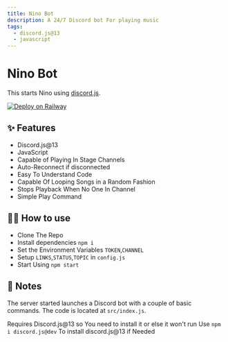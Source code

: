```yaml
---
title: Nino Bot
description: A 24/7 Discord bot For playing music
tags:
  - discord.js@13
  - javascript
---
```


# Nino Bot 

This starts Nino using [discord.js](https://discord.js.org/#/).

[![Deploy on Railway](https://railway.app/button.svg)](https://railway.app/new/template?template=https%3A%2F%2Fgithub.com%2FKillerpac%2FNino-A-Discord-24-7-Bot&envs=TOKEN%2CCHANNEL&TOKENDesc=Token+For+the+Bot+To+Run&CHANNELDesc=Channel+in+which+the+music+will+be+played%21%21)

## ✨ Features

- Discord.js@13
- JavaScript
- Capable of Playing In Stage Channels
- Auto-Reconnect if disconnected
- Easy To Understand Code
- Capable Of Looping Songs in a Random Fashion
- Stops Playback When No One In Channel
- Simple Play Command

## 💁‍♀️ How to use

- Clone The Repo
- Install dependencies `npm i`
- Set the Environment Variables `TOKEN`,`CHANNEL`
- Setup `LINKS`,`STATUS`,`TOPIC` in `config.js`
- Start Using `npm start`

## 📝 Notes

The server started launches a Discord bot with a couple of basic commands. The code is located at `src/index.js`.

Requires Discord.js@13 so You need to install it or else it won't run
Use `npm i discord.js@dev` To install discord.js@13 if Needed